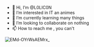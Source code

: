 - 👋 Hi, I’m @L0LIC0N
- 👀 I’m interested in IT an animes
- 🌱 I’m currently learning many things
- 💞️ I’m looking to collaborate on nothing
- 📫 How to reach me , you can't

![EMd-OYrWsAEMrx_](https://user-images.githubusercontent.com/47593882/179801998-0f07847b-c57c-49b4-98b2-5fac3a511ba0.jpeg)


<!---
L0LIC0N/L0LIC0N is a ✨ special ✨ repository because its `README.md` (this file) appears on your GitHub profile.
You can click the Preview link to take a look at your changes.
--->
